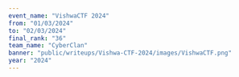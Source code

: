 ```yaml
---
event_name: "VishwaCTF 2024"
from: "01/03/2024"
to: "02/03/2024"
final_rank: "36"
team_name: "CyberClan"
banner: "public/writeups/Vishwa-CTF-2024/images/VishwaCTF.png"
year: "2024"
---
```

